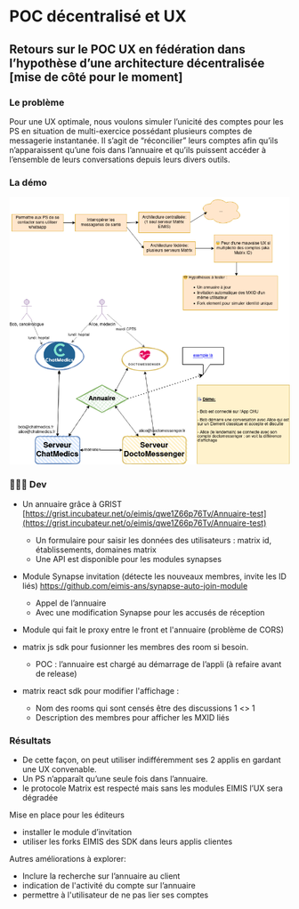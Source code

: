 # POC décentralisé et UX

## Retours sur le POC UX en fédération dans l’hypothèse d’une architecture décentralisée [mise de côté pour le moment]

### Le problème

Pour une UX optimale, nous voulons simuler l’unicité des comptes pour les PS en situation de multi-exercice possédant plusieurs comptes de messagerie instantanée. Il s’agit de “réconcilier” leurs comptes afin qu’ils n’apparaissent qu’une fois dans l’annuaire et qu’ils puissent accéder à l’ensemble de leurs conversations depuis leurs divers outils.

### La démo

![Démo POC](./demo_poc_diagram.png)

### 🧑🏻‍💻 **Dev**

- Un annuaire grâce à GRIST [https://grist.incubateur.net/o/eimis/qwe1Z66p76Tv/Annuaire-test](https://grist.incubateur.net/o/eimis/qwe1Z66p76Tv/Annuaire-test)

    - Un formulaire pour saisir les données des utilisateurs : matrix id, établissements, domaines matrix
    - Une API est disponible pour les modules synapses

- Module Synapse invitation (détecte les nouveaux membres, invite les ID liés) https://github.com/eimis-ans/synapse-auto-join-module

    - Appel de l’annuaire
    - Avec une modification Synapse pour les accusés de réception

- Module qui fait le proxy entre le front et l'annuaire (problème de CORS)
- matrix js sdk pour fusionner les membres des room si besoin.
    - POC : l’annuaire est chargé au démarrage de l’appli (à refaire avant de release)

- matrix react sdk pour modifier l'affichage :

    - Nom des rooms qui sont censés être des discussions 1 <> 1
    - Description des membres pour afficher les MXID liés

### Résultats

- De cette façon, on peut utiliser indifféremment ses 2 applis en gardant une UX convenable.
- Un PS n’apparaît qu’une seule fois dans l’annuaire.
- le protocole Matrix est respecté mais sans les modules EIMIS l’UX sera dégradée

Mise en place pour les éditeurs

- installer le module d’invitation
- utiliser les forks EIMIS des SDK dans leurs applis clientes

Autres améliorations à explorer:

- Inclure la recherche sur l’annuaire au client
- indication de l'activité du compte sur l’annuaire
- permettre à l'utilisateur de ne pas lier ses comptes
